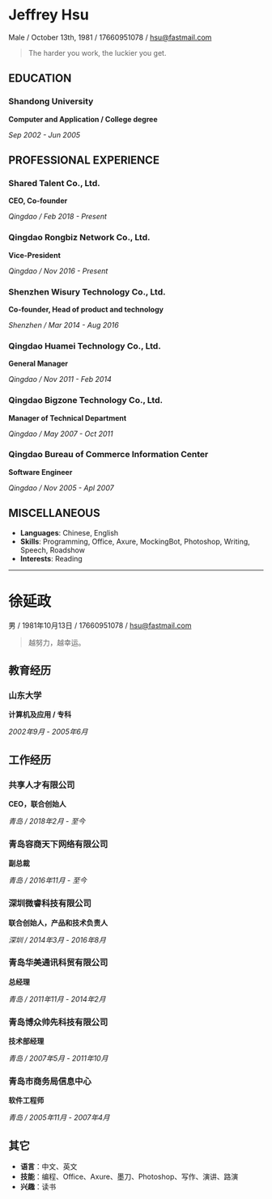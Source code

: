 # Jeffrey Hsu
Male / October 13th, 1981 / 17660951078 / hsu@fastmail.com

> The harder you work, the luckier you get.

## EDUCATION

### Shandong University
**Computer and Application / College degree**

*Sep 2002 - Jun 2005*

## PROFESSIONAL EXPERIENCE

### Shared Talent Co., Ltd.
**CEO, Co-founder**

*Qingdao / Feb 2018 - Present*

### Qingdao Rongbiz Network Co., Ltd.
**Vice-President**

*Qingdao / Nov 2016 - Present*

### Shenzhen Wisury Technology Co., Ltd.
**Co-founder, Head of product and technology**

*Shenzhen / Mar 2014 - Aug 2016*

### Qingdao Huamei Technology Co., Ltd.
**General Manager**

*Qingdao / Nov 2011 - Feb 2014*

### Qingdao Bigzone Technology Co., Ltd.
**Manager of Technical Department**

*Qingdao / May 2007 - Oct 2011*

### Qingdao Bureau of Commerce Information Center
**Software Engineer**

*Qingdao / Nov 2005 - Apl 2007*

## MISCELLANEOUS
- **Languages**: Chinese, English
- **Skills**: Programming, Office, Axure, MockingBot, Photoshop, Writing, Speech, Roadshow
- **Interests**: Reading

---

# 徐延政
男 / 1981年10月13日 / 17660951078 / hsu@fastmail.com

> 越努力，越幸运。

## 教育经历

### 山东大学
**计算机及应用 / 专科**

*2002年9月 - 2005年6月*

## 工作经历

### 共享人才有限公司
**CEO，联合创始人**

*青岛 / 2018年2月 - 至今*

### 青岛容商天下网络有限公司
**副总裁**

*青岛 / 2016年11月 - 至今*

### 深圳微睿科技有限公司
**联合创始人，产品和技术负责人**

*深圳 / 2014年3月 - 2016年8月*

### 青岛华美通讯科贸有限公司
**总经理**

*青岛 / 2011年11月 - 2014年2月*

### 青岛博众帅先科技有限公司
**技术部经理**

*青岛 / 2007年5月 - 2011年10月*

### 青岛市商务局信息中心
**软件工程师**

*青岛 / 2005年11月 - 2007年4月*

## 其它
- **语言**：中文、英文
- **技能**：编程、Office、Axure、墨刀、Photoshop、写作、演讲、路演
- **兴趣**：读书
